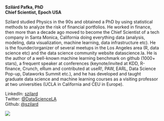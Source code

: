 **Szilárd Pafka, PhD** <br>
**Chief Scientist, Epoch USA**

Szilard studied Physics in the 90s and obtained a PhD by using statistical methods to analyze the risk of financial portfolios. He worked in finance, then more than a decade ago moved to become the Chief Scientist of a tech company in Santa Monica, California doing everything data (analysis, modeling, data visualization, machine learning, data infrastructure etc). He is the founder/organizer of several meetups in the Los Angeles area (R, data science etc) and the data science community website datascience.la. He is the author of a well-known machine learning benchmark on github (1000+ stars), a frequent speaker at conferences (keynote/invited at KDD, R-finance, Crunch, eRum and contributed at useR!, PAW, EARL, Data Science Pop-up, Dataworks Summit etc.), and he has developed and taught graduate data science and machine learning courses as a visiting professor at two universities (UCLA in California and CEU in Europe).

LinkedIn: [szilard](https://www.linkedin.com/in/szilard) <br>
Twitter: [@DataScienceLA](https://twitter.com/datasciencela) <br>
Github: [@szilard](https://github.com/szilard/)

![](https://avatars3.githubusercontent.com/u/844827?s=200)
